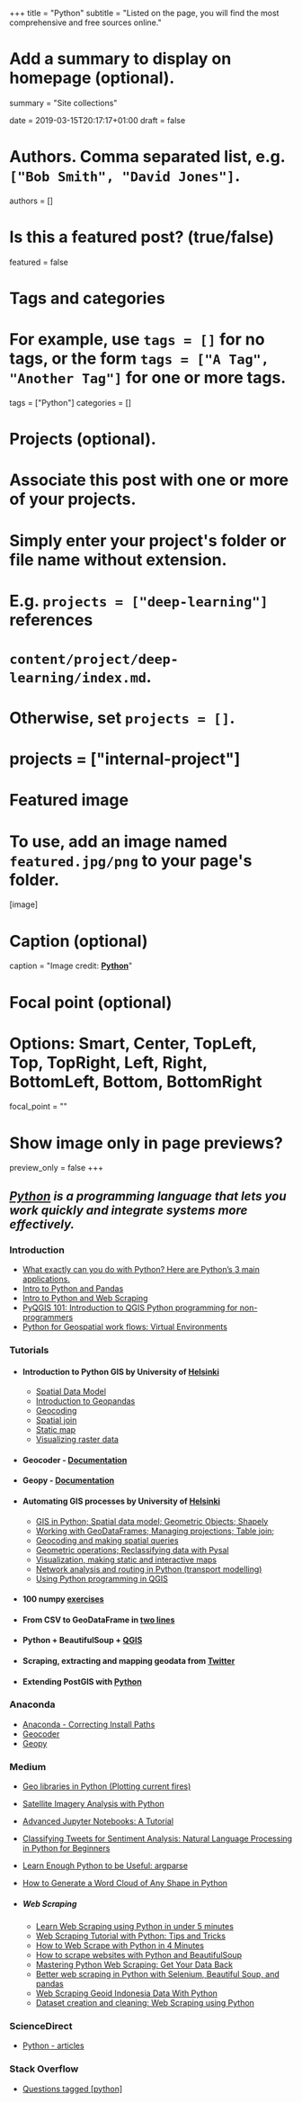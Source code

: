 +++
title = "Python"
subtitle = "Listed on the page, you will find the most comprehensive and free sources online."

# Add a summary to display on homepage (optional).
summary = "Site collections"

date = 2019-03-15T20:17:17+01:00
draft = false

# Authors. Comma separated list, e.g. `["Bob Smith", "David Jones"]`.
authors = []

# Is this a featured post? (true/false)
featured = false

# Tags and categories
# For example, use `tags = []` for no tags, or the form `tags = ["A Tag", "Another Tag"]` for one or more tags.
tags = ["Python"]
categories = []

# Projects (optional).
#   Associate this post with one or more of your projects.
#   Simply enter your project's folder or file name without extension.
#   E.g. `projects = ["deep-learning"]` references
#   `content/project/deep-learning/index.md`.
#   Otherwise, set `projects = []`.
# projects = ["internal-project"]

# Featured image
# To use, add an image named `featured.jpg/png` to your page's folder.
[image]
  # Caption (optional)
  caption = "Image credit: [**Python**](https://www.python.org/)"

  # Focal point (optional)
  # Options: Smart, Center, TopLeft, Top, TopRight, Left, Right, BottomLeft, Bottom, BottomRight
  focal_point = ""

  # Show image only in page previews?
  preview_only = false
+++

##  **_[Python](https://www.python.org/)_** _is a programming language that lets you work quickly and integrate systems more effectively._

### Introduction
- [What exactly can you do with Python? Here are Python’s 3 main applications.](https://medium.freecodecamp.org/what-can-you-do-with-python-the-3-main-applications-518db9a68a78)
- [Intro to Python and Pandas](http://duspviz.mit.edu/tutorials/python_pandas/)
- [Intro to Python and Web Scraping](http://duspviz.mit.edu/tutorials/python-scraping/)
- [PyQGIS 101: Introduction to QGIS Python programming for non-programmers](https://anitagraser.com/pyqgis-101-introduction-to-qgis-python-programming-for-non-programmers/)
- [Python for Geospatial work flows: Virtual Environments](https://www.linkedin.com/pulse/python-geospatial-work-flows-part-3-virtual-andrew-cutts/)

### Tutorials

- #### Introduction to Python GIS by University of [Helsinki](https://automating-gis-processes.github.io/CSC18/)

  - [Spatial Data Model](https://automating-gis-processes.github.io/CSC18/lessons/L1/overview.html)
  - [Introduction to Geopandas](https://automating-gis-processes.github.io/CSC18/lessons/L2/overview.html)
  - [Geocoding](https://automating-gis-processes.github.io/CSC18/lessons/L3/overview.html)
  - [Spatial join](https://automating-gis-processes.github.io/CSC18/lessons/L4/overview.html)
  - [Static map](https://automating-gis-processes.github.io/CSC18/lessons/L5/overview.html)
  - [Visualizing raster data](https://automating-gis-processes.github.io/CSC18/lessons/L6/overview.html)

- #### Geocoder - [Documentation](https://geocoder.readthedocs.io/api.html#install)

- #### Geopy - [Documentation](https://geopy.readthedocs.io/en/latest/)

- #### Automating GIS processes by University of [Helsinki](https://automating-gis-processes.github.io/2018/)

  - [GIS in Python; Spatial data model; Geometric Objects; Shapely](https://automating-gis-processes.github.io/2018/lessons/L1/overview.html)
  - [Working with GeoDataFrames; Managing projections; Table join;](https://automating-gis-processes.github.io/2018/lessons/L2/overview.html)
  - [Geocoding and making spatial queries](https://automating-gis-processes.github.io/2018/lessons/L3/overview.html)
  - [Geometric operations; Reclassifying data with Pysal](https://automating-gis-processes.github.io/2018/lessons/L4/overview.html)
  - [Visualization, making static and interactive maps](https://automating-gis-processes.github.io/2018/lessons/L5/overview.html)
  - [Network analysis and routing in Python (transport modelling)](https://automating-gis-processes.github.io/2018/lessons/L6/overview.html)
  - [Using Python programming in QGIS](https://automating-gis-processes.github.io/2018/lessons/L7/overview.html)

- #### 100 numpy [exercises](http://www.labri.fr/perso/nrougier/teaching/numpy.100/index.html)

- #### From CSV to GeoDataFrame in [two lines](https://anitagraser.com/2019/01/23/from-csv-to-geodataframe-in-two-lines/amp/)

- #### Python + BeautifulSoup + [QGIS](https://bondah.github.io/python-bs4-qgis/#0)
- #### Scraping, extracting and mapping geodata from [Twitter](http://www.mikaelbrunila.fi/2017/03/27/scraping-extracting-mapping-geodata-twitter/)
- #### Extending PostGIS with [Python](https://2017.foss4g.org/post_conference/Extending-PostGIS-with-Python.pdf)

### Anaconda
- [Anaconda - Correcting Install Paths](https://github.com/landlab/landlab/wiki/Correcting-Install-Paths)
- [Geocoder](https://anaconda.org/conda-forge/geocoder)
- [Geopy](https://anaconda.org/conda-forge/geopy)

### Medium

- [Geo libraries in Python (Plotting current fires)](https://blog.goodaudience.com/geo-libraries-in-python-plotting-current-fires-bffef9fe3fb7)
- [Satellite Imagery Analysis with Python](https://medium.com/analytics-vidhya/satellite-imagery-analysis-with-python-3f8ccf8a7c32?_referrer=twitter)
- [Advanced Jupyter Notebooks: A Tutorial](https://towardsdatascience.com/advanced-jupyter-notebooks-a-tutorial-3569d8153057)
- [Classifying Tweets for Sentiment Analysis: Natural Language Processing in Python for Beginners](https://medium.com/vickdata/detecting-hate-speech-in-tweets-natural-language-processing-in-python-for-beginners-4e591952223?_referrer=twitter)
- [Learn Enough Python to be Useful: argparse](https://towardsdatascience.com/learn-enough-python-to-be-useful-argparse-e482e1764e05)
- [How to Generate a Word Cloud of Any Shape in Python](https://blog.goodaudience.com/how-to-generate-a-word-cloud-of-any-shape-in-python-7bce27a55f6e)

- ##### Web Scraping
  - [Learn Web Scraping using Python in under 5 minutes](https://medium.com/@kaustumbhjaiswal7/learn-web-scraping-using-python-in-under-5-minutes-36a7d4d6e1e7)
  - [Web Scraping Tutorial with Python: Tips and Tricks](https://hackernoon.com/web-scraping-tutorial-with-python-tips-and-tricks-db070e70e071)
  - [How to Web Scrape with Python in 4 Minutes](https://towardsdatascience.com/how-to-web-scrape-with-python-in-4-minutes-bc49186a8460)
  - [How to scrape websites with Python and BeautifulSoup](https://medium.freecodecamp.org/how-to-scrape-websites-with-python-and-beautifulsoup-5946935d93fe)
  - [Mastering Python Web Scraping: Get Your Data Back](https://hackernoon.com/mastering-python-web-scraping-get-your-data-back-e9a5cc653d88)
  - [Better web scraping in Python with Selenium, Beautiful Soup, and pandas](https://medium.freecodecamp.org/better-web-scraping-in-python-with-selenium-beautiful-soup-and-pandas-d6390592e251)
  - [Web Scraping Geoid Indonesia Data With Python](https://medium.com/@gunawan.wisnu/web-scrapping-geoid-indonesia-with-python-d663b4343adb)
  - [Dataset creation and cleaning: Web Scraping using Python](https://towardsdatascience.com/dataset-creation-and-cleaning-web-scraping-using-python-part-1-33afbf360b6b)

### ScienceDirect
- [Python - articles](https://www.sciencedirect.com/search/advanced?qs=python&origin=article&zone=qSearch)

### Stack Overflow
- [Questions tagged [python]](https://stackoverflow.com/questions/tagged/python)

